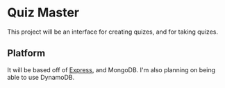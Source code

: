 # Quiz Master
This project will be an interface for creating quizes, and for taking quizes. 

## Platform
It will be based off of [Express](https://expressjs.com), and MongoDB. I'm also planning on being able to use DynamoDB. 
